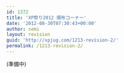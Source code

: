 ```yaml
---
id: 1372
title: 'XP祭り2012 頒布コーナー'
date: '2012-08-30T07:30:43+00:00'
author: semi
layout: revision
guid: 'http://xpjug.com/1213-revision-2/'
permalink: /1213-revision-2/
---
```


(準備中)